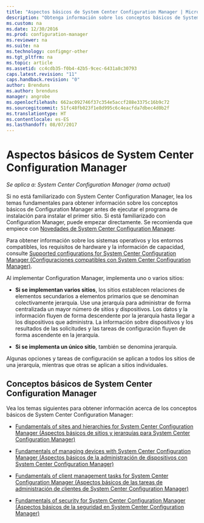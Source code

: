 ```yaml
---
title: "Aspectos básicos de System Center Configuration Manager | Microsoft Docs"
description: "Obtenga información sobre los conceptos básicos de System Center Configuration Manager."
ms.custom: na
ms.date: 12/30/2016
ms.prod: configuration-manager
ms.reviewer: na
ms.suite: na
ms.technology: configmgr-other
ms.tgt_pltfrm: na
ms.topic: article
ms.assetid: cc4cdb35-f0b4-42b5-9cec-6431a8c30793
caps.latest.revision: "11"
caps.handback.revision: "0"
author: Brenduns
ms.author: brenduns
manager: angrobe
ms.openlocfilehash: 662ac092746f37c354e5accf288e3375c16b9c72
ms.sourcegitcommit: 51fc48fb023f1e8d995c6c4eacfda7dbec4d0b2f
ms.translationtype: HT
ms.contentlocale: es-ES
ms.lasthandoff: 08/07/2017
---
```

# <a name="fundamentals-of-system-center-configuration-manager"></a>Aspectos básicos de System Center Configuration Manager

*Se aplica a: System Center Configuration Manager (rama actual)*

Si no está familiarizado con System Center Configuration Manager, lea los temas fundamentales para obtener información sobre los conceptos básicos de Configuration Manager antes de ejecutar el programa de instalación para instalar el primer sitio. Si está familiarizado con Configuration Manager, puede empezar directamente. Se recomienda que empiece con [Novedades de System Center Configuration Manager](/sccm/core/plan-design/changes/what-has-changed-from-configuration-manager-2012).  

 Para obtener información sobre los sistemas operativos y los entornos compatibles, los requisitos de hardware y la información de capacidad, consulte [Supported configurations for System Center Configuration Manager (Configuraciones compatibles con System Center Configuration Manager)](../../core/plan-design/configs/supported-configurations.md).  

 Al implementar Configuration Manager, implementa uno o varios sitios:  

-   **Si se implementan varios sitios**, los sitios establecen relaciones de elementos secundarios a elementos primarios que se denominan colectivamente jerarquía. Use una jerarquía para administrar de forma centralizada un mayor número de sitios y dispositivos.  Los datos y la información fluyen de forma descendente por la jerarquía hasta llegar a los dispositivos que administra. La información sobre dispositivos y los resultados de las solicitudes y las tareas de configuración fluyen de forma ascendente en la jerarquía.  

-   **Si se implementa un único sitio**, también se denomina jerarquía.  

 Algunas opciones y tareas de configuración se aplican a todos los sitios de una jerarquía, mientras que otras se aplican a sitios individuales.  

## <a name="fundamental-concepts-for-system-center-configuration-manager"></a>Conceptos básicos de System Center Configuration Manager
Vea los temas siguientes para obtener información acerca de los conceptos básicos de System Center Configuration Manager:  

-   [Fundamentals of sites and hierarchies for System Center Configuration Manager (Aspectos básicos de sitios y jerarquías para System Center Configuration Manager)](../../core/understand/fundamentals-of-sites-and-hierarchies.md)  

-   [Fundamentals of managing devices with System Center Configuration Manager (Aspectos básicos de la administración de dispositivos con System Center Configuration Manager)](../../core/understand/fundamentals-of-managing-devices.md)  

-   [Fundamentals of client management tasks for System Center Configuration Manager (Aspectos básicos de las tareas de administración de clientes de System Center Configuration Manager)](../../core/understand/fundamentals-of-client-management-tasks.md)  

-   [Fundamentals of security for System Center Configuration Manager (Aspectos básicos de la seguridad en System Center Configuration Manager)](../../core/understand/fundamentals-of-security.md)  
